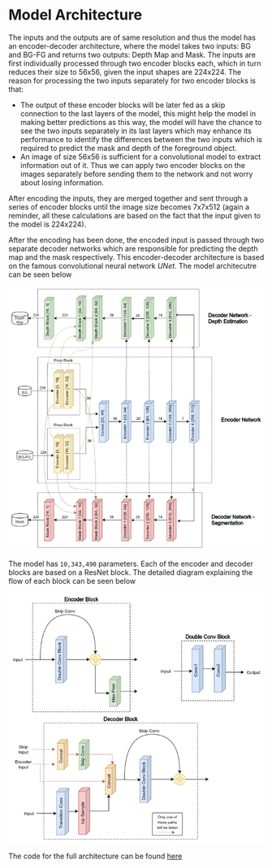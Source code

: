 # Model Architecture

The inputs and the outputs are of same resolution and thus the model has an encoder-decoder architecture, where the model takes two inputs: BG and BG-FG and returns two outputs: Depth Map and Mask. The inputs are first individually processed through two encoder blocks each, which in turn reduces their size to 56x56, given the input shapes are 224x224. The reason for processing the two inputs separately for two encoder blocks is that:

- The output of these encoder blocks will be later fed as a skip connection to the last layers of the model, this might help the model in making better predictions as this way, the model will have the chance to see the two inputs separately in its last layers which may enhance its performance to identify the differences between the two inputs which is required to predict the mask and depth of the foreground object.
- An image of size 56x56 is sufficient for a convolutional model to extract information out of it. Thus we can apply two encoder blocks on the images separately before sending them to the network and not worry about losing information.

After encoding the inputs, they are merged together and sent through a series of encoder blocks until the image size becomes 7x7x512 (again a reminder, all these calculations are based on the fact that the input given to the model is 224x224).

After the encoding has been done, the encoded input is passed through two separate decoder networks which are responsible for predicting the depth map and the mask respectively. This encoder-decoder architecture is based on the famous convolutional neural network _UNet_.
The model architecutre can be seen below

![architecture](../images/architecture.jpg)

The model has `10,343,490` parameters. Each of the encoder and decoder blocks are based on a ResNet block. The detailed diagram explaining the flow of each block can be seen below

![blocks](../images/blocks.jpg)

The code for the full architecture can be found [here](../tensornet/model/dsresnet.py)
